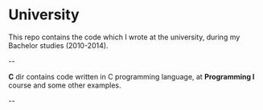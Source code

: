 University
==========

This repo contains the code which I wrote at the university, during my Bachelor studies (2010-2014). 

--

**C** dir contains code written in C programming language, at **Programming I** course and some other examples.

--

